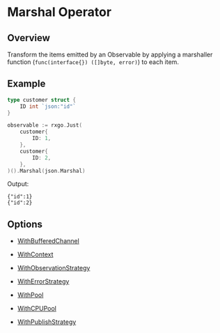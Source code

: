 # Marshal Operator

## Overview

Transform the items emitted by an Observable by applying a marshaller function (`func(interface{}) ([]byte, error)`) to each item.

## Example

```go
type customer struct {
	ID int `json:"id"`
}

observable := rxgo.Just(
	customer{
		ID: 1,
	},
	customer{
		ID: 2,
	},
)().Marshal(json.Marshal)
```

Output:

```
{"id":1}
{"id":2}
```

## Options

* [WithBufferedChannel](options.md#withbufferedchannel)

* [WithContext](options.md#withcontext)

* [WithObservationStrategy](options.md#withobservationstrategy)

* [WithErrorStrategy](options.md#witherrorstrategy)

* [WithPool](options.md#withpool)

* [WithCPUPool](options.md#withcpupool)

* [WithPublishStrategy](options.md#withpublishstrategy)